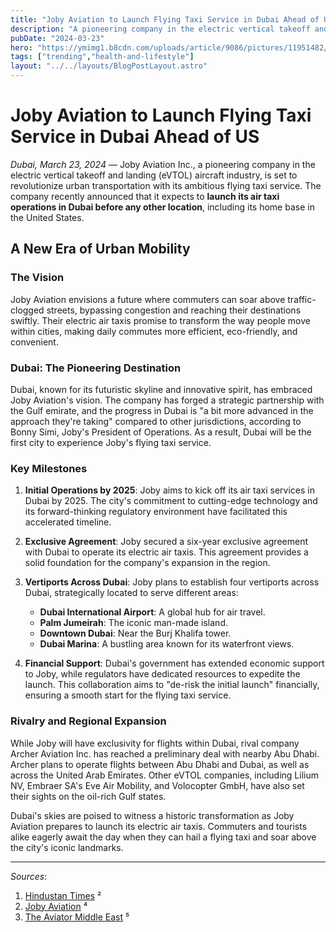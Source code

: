 ```yaml
---
title: "Joby Aviation to Launch Flying Taxi Service in Dubai Ahead of US"
description: "A pioneering company in the electric vertical takeoff and landing (eVTOL) aircraft industry, is set to revolutionize urban transportation with its ambitious flying taxi service."
pubDate: "2024-03-23"
hero: "https://ymimg1.b8cdn.com/uploads/article/9086/pictures/11951482/Joby_Aviation_to_Launch_Air-Taxi_Service_in_Dubai_by_2026_3.jpg"
tags: ["trending","health-and-lifestyle"]
layout: "../../layouts/BlogPostLayout.astro"
---
```

# Joby Aviation to Launch Flying Taxi Service in Dubai Ahead of US

*Dubai, March 23, 2024* — Joby Aviation Inc., a pioneering company in the electric vertical takeoff and landing (eVTOL) aircraft industry, is set to revolutionize urban transportation with its ambitious flying taxi service. The company recently announced that it expects to **launch its air taxi operations in Dubai before any other location**, including its home base in the United States.

## A New Era of Urban Mobility

### The Vision

Joby Aviation envisions a future where commuters can soar above traffic-clogged streets, bypassing congestion and reaching their destinations swiftly. Their electric air taxis promise to transform the way people move within cities, making daily commutes more efficient, eco-friendly, and convenient.

### Dubai: The Pioneering Destination

Dubai, known for its futuristic skyline and innovative spirit, has embraced Joby Aviation's vision. The company has forged a strategic partnership with the Gulf emirate, and the progress in Dubai is "a bit more advanced in the approach they're taking" compared to other jurisdictions, according to Bonny Simi, Joby's President of Operations. As a result, Dubai will be the first city to experience Joby's flying taxi service.

### Key Milestones

1. **Initial Operations by 2025**: Joby aims to kick off its air taxi services in Dubai by 2025. The city's commitment to cutting-edge technology and its forward-thinking regulatory environment have facilitated this accelerated timeline.

2. **Exclusive Agreement**: Joby secured a six-year exclusive agreement with Dubai to operate its electric air taxis. This agreement provides a solid foundation for the company's expansion in the region.

3. **Vertiports Across Dubai**: Joby plans to establish four vertiports across Dubai, strategically located to serve different areas:
    - **Dubai International Airport**: A global hub for air travel.
    - **Palm Jumeirah**: The iconic man-made island.
    - **Downtown Dubai**: Near the Burj Khalifa tower.
    - **Dubai Marina**: A bustling area known for its waterfront views.

4. **Financial Support**: Dubai's government has extended economic support to Joby, while regulators have dedicated resources to expedite the launch. This collaboration aims to "de-risk the initial launch" financially, ensuring a smooth start for the flying taxi service.

### Rivalry and Regional Expansion

While Joby will have exclusivity for flights within Dubai, rival company Archer Aviation Inc. has reached a preliminary deal with nearby Abu Dhabi. Archer plans to operate flights between Abu Dhabi and Dubai, as well as across the United Arab Emirates. Other eVTOL companies, including Lilium NV, Embraer SA's Eve Air Mobility, and Volocopter GmbH, have also set their sights on the oil-rich Gulf states.

Dubai's skies are poised to witness a historic transformation as Joby Aviation prepares to launch its electric air taxis. Commuters and tourists alike eagerly await the day when they can hail a flying taxi and soar above the city's iconic landmarks.

---

*Sources*:
1. [Hindustan Times](https://www.hindustantimes.com/lifestyle/travel/dubai-set-to-host-worlds-first-flying-taxi-service-with-air-taxi-startup-joby-aviation-101711179838120.html) ²
2. [Joby Aviation](https://www.jobyaviation.com/news/joby-to-launch-air-taxi-service-uae/) ⁴
3. [The Aviator Middle East](https://www.theaviatorme.com/news/joby-aviation-rta-air-taxi-services-uae) ⁵
